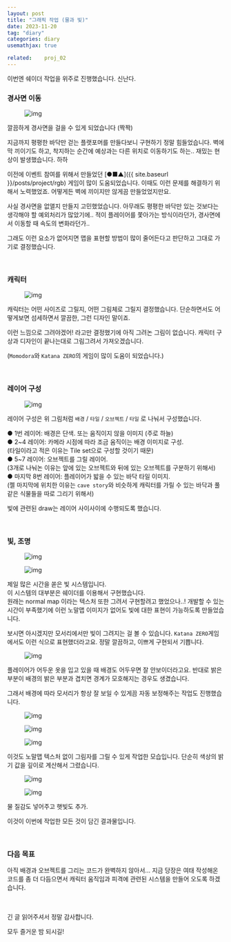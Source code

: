 ```yaml
---
layout: post
title: "그래픽 작업 (물과 빛)"
date: 2023-11-20
tag: "diary"
categories: diary
usemathjax: true

related:    proj_02
---
```


이번엔 쉐이더 작업을 위주로 진행했습니다. 신난다.

<h3>경사면 이동</h3>

<figure>
    <img class="title-image" src="{{ site.image_location }}/diary/proj2_diary/06/water.gif" alt="img">
</figure>

깔끔하게 경사면을 걸을 수 있게 되었습니다 (짝짝)  

지금까지 평평한 바닥만 걷는 플랫포머를 만들다보니 구현하기 정말 힘들었습니다. 
벽에 막 끼이기도 하고, 착지하는 순간에 예상과는 다른 위치로 이동하기도 하는.. 재밌는 현상이 발생했습니다. 하하

이전에 이벤트 참여를 위해서 만들었던 [●■▲]({{ site.baseurl }}/posts/project/rgb) 게임이 많이 도움되었습니다. 
이때도 이런 문제를 해결하기 위해서 노력했었죠. 어떻게든 벽에 끼이지만 않게끔 만들었었지만요.

사실 경사면을 없앨지 만들지 고민했었습니다. 아무래도 평평한 바닥만 있는 것보다는 생각해야 할 예외처리가 많았기에.. 
적이 플레이어를 쫓아가는 방식이라던가, 경사면에서 이동할 때 속도의 변화라던가..

그래도 이런 요소가 없어지면 맵을 표현할 방법이 많이 줄어든다고 판단하고 그대로 가기로 결정했습니다.

<br/>

<h3>캐릭터</h3>

<figure>
    <img class="title-image" src="{{ site.image_location }}/diary/proj2_diary/06/character.png" alt="img">
</figure>

캐릭터는 어떤 사이즈로 그릴지, 어떤 그림체로 그릴지 결정했습니다. 
단순하면서도 어떻게보면 섬세하면서 깔끔한, 그런 디자인 말이죠. 

이런 느낌으로 그려야겠어! 라고만 결정했기에 아직 그려논 그림이 없습니다. 캐릭터 구상과 디자인이 끝나는대로 그림그려서 가져오겠습니다.

(`Momodora`와 `Katana ZERO`의 게임이 많이 도움이 되었습니다.)

<br/>

<h3>레이어 구성</h3>

<figure>
    <img class="title-image" src="{{ site.image_location }}/diary/proj2_diary/06/layer.png" alt="img">
</figure>

레이어 구성은 위 그림처럼 `배경` / `타일` / `오브젝트` / `타일` 로 나눠서 구성했습니다.

● 1번 레이어: 배경은 단색. 또는 움직이지 않을 이미지 (주로 하늘)  
● 2~4 레이어: 카메라 시점에 따라 조금 움직이는 배경 이미지로 구성.  
(타일이라고 적은 이유는 Tile set으로 구성할 것이기 때문)  
● 5~7 레이어: 오브젝트를 그릴 레이어.  
(3개로 나눠논 이유는 앞에 있는 오브젝트와 뒤에 있는 오브젝트를 구분하기 위해서)  
● 마지막 8번 레이어: 플레이어가 밟을 수 있는 바닥 타일 이미지.  
(젤 마지막에 위치한 이유는 `cave story`와 비슷하게 캐릭터를 가릴 수 있는 바닥과 풀 같은 식물들을 따로 그리기 위해서)

빛에 관련된 draw는 레이어 사이사이에 수행되도록 했습니다.

<br/>

<h3>빛, 조명</h3>

<div class="screenshot-list">
    <figure>
        <img class="title-image" src="{{ site.image_location }}/diary/proj2_diary/06/light.gif" alt="img">
    </figure>
    <figure>
        <img class="title-image" src="{{ site.image_location }}/diary/proj2_diary/06/light2.gif" alt="img">
    </figure>
</div>

제일 많은 시간을 쏟은 빛 시스템입니다.  
이 시스템의 대부분은 쉐이더를 이용해서 구현했습니다.  
원래는 normal map 이라는 텍스처 또한 그려서 구현할려고 했었으나..! 
개발할 수 있는 시간이 부족했기에 이런 노말맵 이미지가 없어도 빛에 대한 표현이 가능하도록 만들었습니다.

보시면 아시겠지만 모서리에서만 빛이 그려지는 걸 볼 수 있습니다. 
`Katana ZERO`게임에서도 이런 식으로 표현했더라고요. 정말 깔끔하고, 이쁘게 구현되서 기쁩니다.

<figure>
    <img class="title-image" src="{{ site.image_location }}/diary/proj2_diary/06/light3.gif" alt="img">
</figure>

플레이어가 어두운 옷을 입고 있을 때 배경도 어두우면 잘 안보이더라고요. 
반대로 밝은 부분이 배경의 밝은 부분과 겹치면 경계가 모호해지는 경우도 생겼습니다.  

그래서 배경에 따라 모서리가 항상 잘 보일 수 있게끔 자동 보정해주는 작업도 진행했습니다. 

<div class="screenshot-list">
    <figure>
        <img class="title-image" src="{{ site.image_location }}/diary/proj2_diary/06/light4.gif" alt="img">
    </figure>
    <figure>
        <img class="title-image" src="{{ site.image_location }}/diary/proj2_diary/06/light6.gif" alt="img">
    </figure>
</div>

<figure>
    <img class="title-image" src="{{ site.image_location }}/diary/proj2_diary/06/light5.png" alt="img">
</figure>

이것도 노말맵 텍스처 없이 그림자를 그릴 수 있게 작업한 모습입니다. 단순히 색상의 밝기 값을 깊이로 계산해서 그렸습니다. 

<figure>
    <img class="title-image" src="{{ site.image_location }}/diary/proj2_diary/06/sunlight.png" alt="img">
</figure>

<figure>
    <img class="title-image" src="{{ site.image_location }}/diary/proj2_diary/06/water_and_sunlight.gif" alt="img">
</figure>

물 질감도 넣어주고 햇빛도 추가.  

이것이 이번에 작업한 모든 것이 담긴 결과물입니다.

<br/>

<h3>다음 목표</h3>
아직 배경과 오브젝트를 그리는 코드가 완벽하지 않아서...  
지금 당장은 여태 작성해온 코드를 좀 더 다듬으면서 캐릭터 움직임과 피격에 관련된 시스템을 만들어 오도록 하겠습니다.

<br/>
<br/>
<br/>

긴 글 읽어주셔서 정말 감사합니다.  

모두 즐거운 밤 되시길!